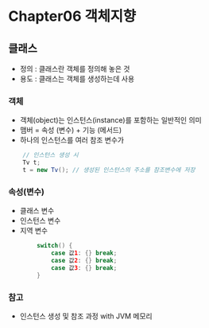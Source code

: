 # Chapter06 객체지향

## 클래스
- 정의 : 클래스란 객체를 정의해 놓은 것
- 용도 : 클래스는 객체를 생성하는데 사용

### 객체
- 객체(object)는 인스턴스(instance)를 포함하는 일반적인 의미
- 맴버 = 속성 (변수) +  기능 (메서드)
- 하나의 인스턴스를 여러 참조 변수가 
```java
    // 인스턴스 생성 시
    Tv t;
    t = new Tv(); // 생성된 인스턴스의 주소를 참조변수에 저장
```

### 속성(변수)
- 클래스 변수
- 인스턴스 변수
- 지역 변수
```java
        switch() {
            case 값1: {} break;
            case 값2: {} break;
            case 값3: {} break;
        }
```




### 참고
- 인스턴스 생성 및 참조 과정 with JVM 메모리